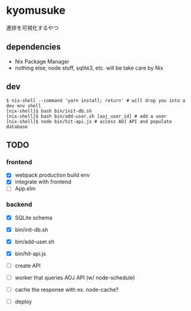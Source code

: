 # kyomusuke

進捗を可視化するやつ

## dependencies

- Nix Package Manager
- nothing else; node stuff, sqlite3, etc. will be take care by Nix

## dev

```
$ nix-shell --command 'yarn install; return' # will drop you into a dev env shell
[nix-shell]$ bash bin/init-db.sh
[nix-shell]$ bash bin/add-user.sh [aoj_user_id] # add a user
[nix-shell]$ node bin/hit-api.js # access AOJ API and populate database
```

## TODO

### frontend

- [x] webpack production build env
- [x] integrate with frontend
- [ ] App.elm

### backend

- [x] SQLite schema
- [x] bin/init-db.sh
- [x] bin/add-user.sh
- [x] bin/hit-api.js
- [ ] create API
- [ ] worker that queries AOJ API (w/ node-schedule)
- [ ] cache the response with ex. node-cache?
- [ ] deploy

